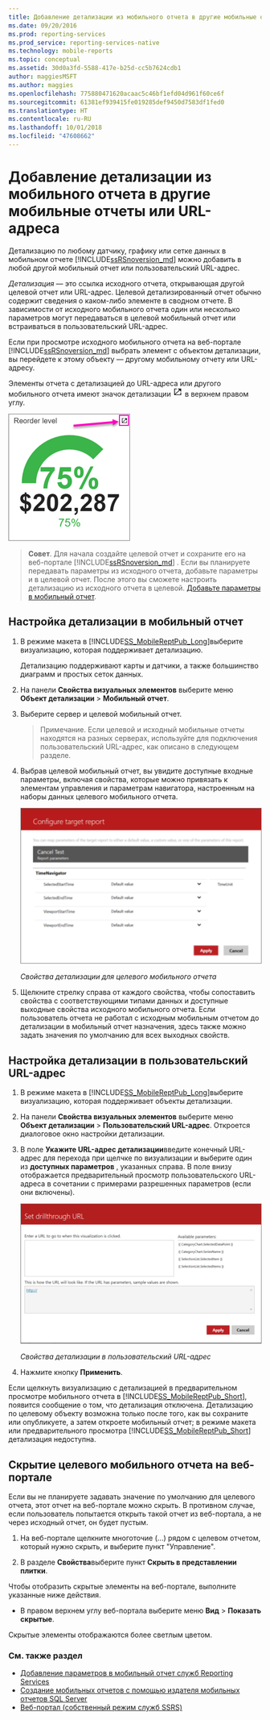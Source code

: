 ```yaml
---
title: Добавление детализации из мобильного отчета в другие мобильные отчеты или URL-адреса | Документы Майкрософт
ms.date: 09/20/2016
ms.prod: reporting-services
ms.prod_service: reporting-services-native
ms.technology: mobile-reports
ms.topic: conceptual
ms.assetid: 30d0a3fd-5588-417e-b25d-cc5b7624cdb1
author: maggiesMSFT
ms.author: maggies
ms.openlocfilehash: 775880471620acaac5c46bf1efd04d961f60ce6f
ms.sourcegitcommit: 61381ef939415fe019285def9450d7583df1fed0
ms.translationtype: HT
ms.contentlocale: ru-RU
ms.lasthandoff: 10/01/2018
ms.locfileid: "47608662"
---
```

# <a name="add-drillthrough-from-a-mobile-report-to-other-mobile-reports-or-urls"></a>Добавление детализации из мобильного отчета в другие мобильные отчеты или URL-адреса
Детализацию по любому датчику, графику или сетке данных в мобильном отчете [!INCLUDE[ssRSnoversion_md](../../includes/ssrsnoversion-md.md)] можно добавить в любой другой мобильный отчет или пользовательский URL-адрес. 

*Детализация*  — это ссылка исходного отчета, открывающая другой целевой отчет или URL-адрес. Целевой детализированный отчет обычно содержит сведения о каком-либо элементе в сводном отчете. В зависимости от исходного мобильного отчета один или несколько параметров могут передаваться в целевой мобильный отчет или встраиваться в пользовательский URL-адрес.  
  
Если при просмотре исходного мобильного отчета на веб-портале [!INCLUDE[ssRSnoversion_md](../../includes/ssrsnoversion-md.md)] выбрать элемент с объектом детализации, вы перейдете к этому объекту — другому мобильному отчету или URL-адресу.  

Элементы отчета с детализацией до URL-адреса или другого мобильного отчета имеют значок детализации ![mobile-report-drill-through-icon](../../reporting-services/mobile-reports/media/mobile-report-drill-through-icon.png) в верхнем правом углу.

![mobile-report-gauge-drill-through](../../reporting-services/mobile-reports/media/mobile-report-gauge-drill-through.png) 

>**Совет**. Для начала создайте целевой отчет и сохраните его на веб-портале [!INCLUDE[ssRSnoversion_md](../../includes/ssrsnoversion-md.md)] . Если вы планируете передавать параметры из исходного отчета, добавьте параметры и в целевой отчет. После этого вы сможете настроить детализацию из исходного отчета в целевой. [Добавьте параметры в мобильный отчет](../../reporting-services/mobile-reports/add-parameters-to-a-mobile-report-reporting-services.md).
 
## <a name="set-up-drillthrough-to-a-mobile-report"></a>Настройка детализации в мобильный отчет  

1. В режиме макета в [!INCLUDE[SS_MobileReptPub_Long](../../includes/ss-mobilereptpub-long.md)]выберите визуализацию, которая поддерживает детализацию.   

   Детализацию поддерживают карты и датчики, а также большинство диаграмм и простых сеток данных.
   
2. На панели **Свойства визуальных элементов** выберите меню **Объект детализации** > **Мобильный отчет**.  
3. Выберите сервер и целевой мобильный отчет.  

   >Примечание. Если целевой и исходный мобильные отчеты находятся на разных серверах, используйте для подключения пользовательский URL-адрес, как описано в следующем разделе.  
 
4. Выбрав целевой мобильный отчет, вы увидите доступные входные параметры, включая свойства, которые можно привязать к элементам управления и параметрам навигатора, настроенным на наборы данных целевого мобильного отчета.  

   ![mobile-report-drillthrough-target](../../reporting-services/mobile-reports/media/mobile-report-drillthrough-target.PNG)
   
   *Свойства детализации для целевого мобильного отчета*  
  
5. Щелкните стрелку справа от каждого свойства, чтобы сопоставить свойства с соответствующими типами данных и доступные выходные свойства исходного мобильного отчета. Если пользователь отчета не работал с исходным мобильным отчетом до детализации в мобильный отчет назначения, здесь также можно задать значения по умолчанию для всех выходных свойств.  
  
## <a name="set-up-a-drillthrough-to-a-custom-url"></a>Настройка детализации в пользовательский URL-адрес  
  
1. В режиме макета в [!INCLUDE[SS_MobileReptPub_Long](../../includes/ss-mobilereptpub-long.md)]выберите визуализацию, которая поддерживает объекты детализации.    
2. На панели **Свойства визуальных элементов** выберите меню **Объект детализации** > **Пользовательский URL-адрес**.  Откроется диалоговое окно настройки детализации.  
  
3. В поле **Укажите URL-адрес детализации**введите конечный URL-адрес для перехода при щелчке по визуализации и выберите один из **доступных параметров** , указанных справа. В поле внизу отображается предварительный просмотр пользовательского URL-адреса в сочетании с примерами разрешенных параметров (если они включены).  
  
   ![mobile-report-drillthrough-url](../../reporting-services/mobile-reports/media/mobile-report-drillthrough-url.PNG)
  
   *Свойства детализации в пользовательский URL-адрес*  
  
4. Нажмите кнопку **Применить**.  

  
Если щелкнуть визуализацию с детализацией в предварительном просмотре мобильного отчета в [!INCLUDE[SS_MobileReptPub_Short](../../includes/ss-mobilereptpub-short.md)], появится сообщение о том, что детализация отключена. Детализацию по целевому объекту возможна только после того, как вы сохраните или опубликуете, а затем откроете мобильный отчет; в режиме макета или предварительного просмотра [!INCLUDE[SS_MobileReptPub_Short](../../includes/ss-mobilereptpub-short.md)] детализация недоступна.  

## <a name="hide-a-target-mobile-report-on-the-web-portal"></a>Скрытие целевого мобильного отчета на веб-портале
Если вы не планируете задавать значение по умолчанию для целевого отчета, этот отчет на веб-портале можно скрыть. В противном случае, если пользователь попытается открыть такой отчет из веб-портала, а не через исходный отчет, он будет пустым.

1. На веб-портале щелкните многоточие (...) рядом с целевом отчетом, который нужно скрыть, и выберите пункт "Управление".

2. В разделе **Свойства**выберите пункт **Скрыть в представлении плитки**.

Чтобы отобразить скрытые элементы на веб-портале, выполните указанные ниже действия. 

* В правом верхнем углу веб-портала выберите меню **Вид** > **Показать скрытые**. 

Скрытые элементы отображаются более светлым цветом.
    
### <a name="see-also"></a>См. также раздел  
 
* [Добавление параметров в мобильный отчет служб Reporting Services](../../reporting-services/mobile-reports/add-parameters-to-a-mobile-report-reporting-services.md)
* [Создание мобильных отчетов с помощью издателя мобильных отчетов SQL Server](../../reporting-services/mobile-reports/create-mobile-reports-with-sql-server-mobile-report-publisher.md) 
* [Веб-портал (собственный режим служб SSRS)](../../reporting-services/web-portal-ssrs-native-mode.md)

